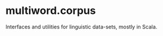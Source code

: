 multiword.corpus
================

Interfaces and utilities for linguistic data-sets, mostly in Scala.
